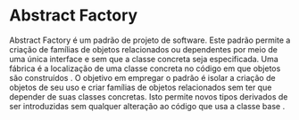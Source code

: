 # Abstract Factory

Abstract Factory é um padrão de projeto de software. Este padrão permite a criação de famílias de objetos relacionados ou dependentes por meio de uma única interface e sem que a classe concreta seja especificada. Uma fábrica é a localização de uma classe concreta no código em que objetos são construídos . O objetivo em empregar o padrão é isolar a criação de objetos de seu uso e criar famílias de objetos relacionados sem ter que depender de suas classes concretas. Isto permite novos tipos derivados de ser introduzidas sem qualquer alteração ao código que usa a classe base .

